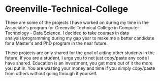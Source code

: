 # Greenville-Technical-College
These are some of the projects I have worked on during my time in the Associate's program for Greenville Technical College in Computer Technology - Data Science. I decided to take courses in data analysis/programming during my gap year to make me a better candidate for a Master's and PhD program in the near future. 


These projects are only shared for the goal of aiding other students in the future. If you are a student, I urge you to not just copy/paste any code I have shared. Education is an investment, you get more out of it the more you put in. You are wasting your money and time if you simply copy/paste from others without going through it yourself.
